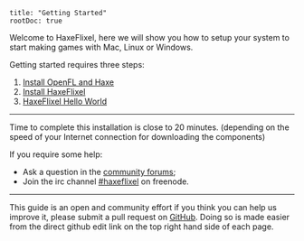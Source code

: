 ```
title: "Getting Started"
rootDoc: true
```

Welcome to HaxeFlixel, here we will show you how to setup your system to start making games with Mac, Linux or Windows.

Getting started requires three steps:

1. [Install OpenFL and Haxe](http://www.openfl.org/download/)
2. [Install HaxeFlixel](/documentation/install-haxeflixel)
4. [HaxeFlixel Hello World](/documentation/hello-world-command-line)

----

Time to complete this installation is close to 20 minutes. 
(depending on the speed of your Internet connection for downloading the components)

If you require some help:
 
- Ask a question in the [community forums](/forum);
- Join the irc channel [#haxeflixel](irc://chat.freenode.net/#haxeflixel) on freenode.

----

This guide is an open and community effort if you think you can help us improve it, please submit a pull request on 
[GitHub](https://github.com/HaxeFlixel/haxeflixel.com). Doing so is made easier from the direct github edit link on 
the top right hand side of each page.
